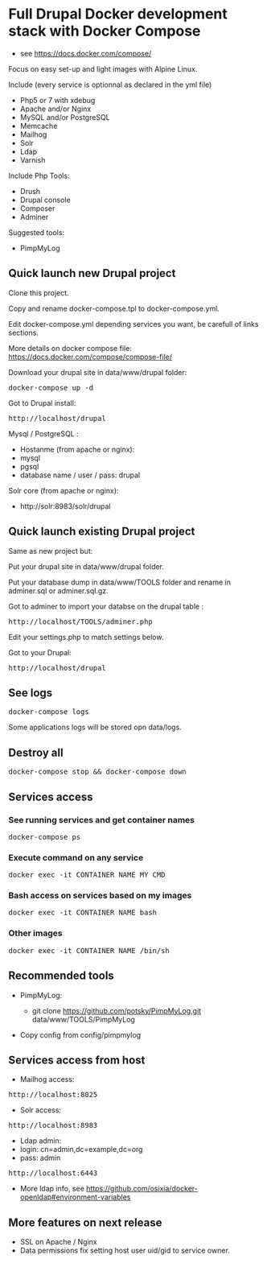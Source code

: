 # Full Drupal Docker development stack with Docker Compose

* see https://docs.docker.com/compose/

Focus on easy set-up and light images with Alpine Linux.

Include (every service is optionnal as declared in the yml file)
* Php5 or 7 with xdebug
* Apache and/or Nginx
* MySQL and/or PostgreSQL
* Memcache
* Mailhog
* Solr
* Ldap
* Varnish

Include Php Tools:
* Drush
* Drupal console
* Composer
* Adminer

Suggested tools:
* PimpMyLog

## Quick launch new Drupal project

Clone this project.

Copy and rename docker-compose.tpl to docker-compose.yml.

Edit docker-compose.yml depending services you want, be carefull of links sections.

More details on docker compose file: https://docs.docker.com/compose/compose-file/

Download your drupal site in data/www/drupal folder:

<pre>docker-compose up -d</pre>

Got to Drupal install:

<pre>http://localhost/drupal</pre>

Mysql / PostgreSQL :
* Hostanme (from apache or nginx):
 * mysql
 * pgsql
* database name / user / pass: drupal

Solr core (from apache or nginx):
* http://solr:8983/solr/drupal

## Quick launch existing Drupal project

Same as new project but:

Put your drupal site in data/www/drupal folder.

Put your database dump in data/www/TOOLS folder and rename in adminer.sql or adminer.sql.gz.

Got to adminer to import your databse on the drupal table :

<pre>http://localhost/TOOLS/adminer.php</pre>

Edit your settings.php to match settings below.

Got to your Drupal:

<pre>http://localhost/drupal</pre>

## See logs
<pre>docker-compose logs</pre>

Some applications logs will be stored opn data/logs.

## Destroy all
<pre>docker-compose stop && docker-compose down</pre>

## Services access

### See running services and get container names
<pre>docker-compose ps</pre>

### Execute command on any service
<pre>docker exec -it CONTAINER_NAME MY_CMD</pre>

### Bash access on services based on my images
<pre>docker exec -it CONTAINER_NAME bash</pre>

### Other images
<pre>docker exec -it CONTAINER_NAME /bin/sh</pre>

## Recommended tools

- PimpMyLog:

  - git clone https://github.com/potsky/PimpMyLog.git data/www/TOOLS/PimpMyLog

 - Copy config from config/pimpmylog

## Services access from host

* Mailhog access:
<pre>http://localhost:8025</pre>
* Solr access:
<pre>http://localhost:8983</pre>
* Ldap admin:
 * login: cn=admin,dc=example,dc=org
 * pass: admin

<pre>http://localhost:6443</pre>
* More ldap info, see https://github.com/osixia/docker-openldap#environment-variables

## More features on next release

* SSL on Apache / Nginx
* Data permissions fix setting host user uid/gid to service owner.
